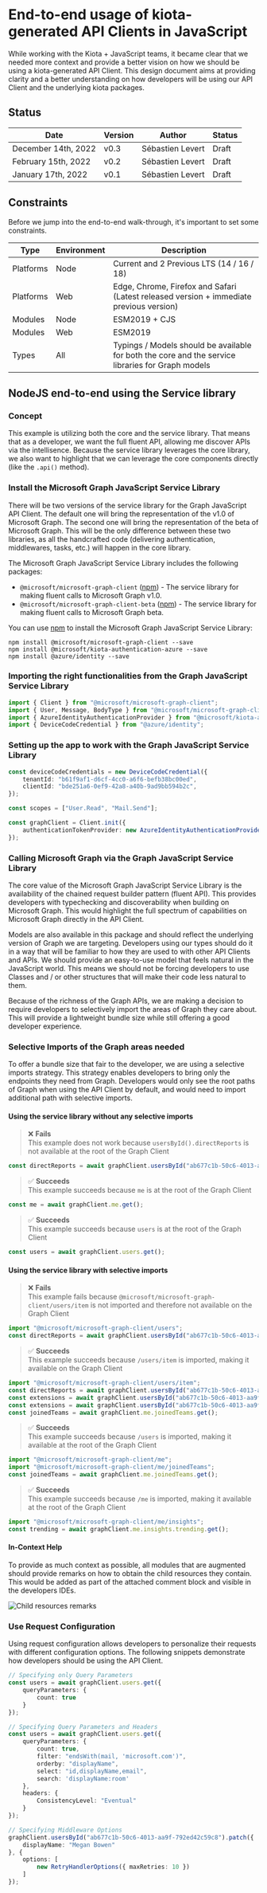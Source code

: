 # End-to-end usage of kiota-generated API Clients in JavaScript

While working with the Kiota + JavaScript teams, it became clear that we needed more context and provide a better vision on how we should be using a kiota-generated API Client. This design document aims at providing clarity and a better understanding on how developers will be using our API Client and the underlying kiota packages.

## Status

| Date                | Version | Author           | Status |
| ------------------- | ------- | ---------------- | ------ |
| December 14th, 2022 | v0.3    | Sébastien Levert | Draft  | 
| February 15th, 2022 | v0.2    | Sébastien Levert | Draft  |
| January 17th, 2022  | v0.1    | Sébastien Levert | Draft  |

## Constraints

Before we jump into the end-to-end walk-through, it's important to set some constraints.

| Type      | Environment | Description                                                                                       |
| --------- | ----------- | ------------------------------------------------------------------------------------------------- |
| Platforms | Node        | Current and 2 Previous LTS (14 / 16 / 18)                                                         |
| Platforms | Web         | Edge, Chrome, Firefox and Safari (Latest released version + immediate previous version)           |
| Modules   | Node        | ESM2019 + CJS                                                                                     |
| Modules   | Web         | ESM2019                                                                                           |
| Types     | All         | Typings / Models should be available for both the core and the service libraries for Graph models |

## NodeJS end-to-end using the Service library

### Concept

This example is utilizing both the core and the service library. That means that as a developer, we want the full fluent API, allowing me discover APIs via the intellisence. Because the service library leverages the core library, we also want to highlight that we can leverage the core components directly (like the `.api()` method).

### Install the Microsoft Graph JavaScript Service Library

There will be two versions of the service library for the Graph JavaScript API Client. The default one will bring the representation of the v1.0 of Microsoft Graph. The second one will bring the representation of the beta of Microsoft Graph. This will be the only difference between these two libraries, as all the handcrafted code (delivering authentication, middlewares, tasks, etc.) will happen in the core library.

The Microsoft Graph JavaScript Service Library includes the following packages:

- `@microsoft/microsoft-graph-client` ([npm](https://www.npmjs.com/package/@microsoft/microsoft-graph-client)) - The service library for making fluent calls to Microsoft Graph v1.0.
- `@microsoft/microsoft-graph-client-beta` ([npm](https://www.npmjs.com/package/@microsoft/microsoft-graph-client-beta)) - The service library for making fluent calls to Microsoft Graph beta.

You can use [npm](https://www.npmjs.com) to install the Microsoft Graph JavaScript Service Library:

```shell
npm install @microsoft/microsoft-graph-client --save
npm install @microsoft/kiota-authentication-azure --save
npm install @azure/identity --save
```

### Importing the right functionalities from the Graph JavaScript Service Library

```typescript
import { Client } from "@microsoft/microsoft-graph-client";
import { User, Message, BodyType } from "@microsoft/microsoft-graph-client/models";
import { AzureIdentityAuthenticationProvider } from "@microsoft/kiota-authentication-azure";
import { DeviceCodeCredential } from "@azure/identity";
```

### Setting up the app to work with the Graph JavaScript Service Library

```typescript
const deviceCodeCredentials = new DeviceCodeCredential({
	tenantId: "b61f9af1-d6cf-4cc0-a6f6-befb38bc00ed",
	clientId: "bde251a6-0ef9-42a8-a40b-9ad9bb594b2c",
});

const scopes = ["User.Read", "Mail.Send"];

const graphClient = Client.init({
	authenticationTokenProvider: new AzureIdentityAuthenticationProvider(deviceCodeCredentials, scopes),
});
```

### Calling Microsoft Graph via the Graph JavaScript Service Library

The core value of the Microsoft Graph JavaScript Service Library is the availability of the chained request builder pattern (fluent API). This provides developers with typechecking and discoverability when building on Microsoft Graph. This would highlight the full spectrum of capabilities on Microsoft Graph directly in the API Client.

Models are also available in this package and should reflect the underlying version of Graph we are targeting. Developers using our types should do it in a way that will be familiar to how they are used to with other API Clients and APIs. We should provide an easy-to-use model that feels natural in the JavaScript world. This means we should not be forcing developers to use Classes and / or other structures that will make their code less natural to them.

Because of the richness of the Graph APIs, we are making a decision to require developers to selectively import the areas of Graph they care about. This will provide a lightweight bundle size while still offering a good developer experience.

### Selective Imports of the Graph areas needed

To offer a bundle size that fair to the developer, we are using a selective imports strategy. This strategy enables developers to bring only the endpoints they need from Graph. Developers would only see the root paths of Graph when using the API Client by default, and would need to import additional path with selective imports.

#### Using the service library without any selective imports

> ❌ **Fails** <br />
> This example does not work because `usersById().directReports` is not available at the root of the Graph Client

```typescript
const directReports = await graphClient.usersById("ab677c1b-50c6-4013-aa9f-792ed42c59c8").directReports.get();
```

> ✅ **Succeeds** <br />
> This example succeeds because `me` is at the root of the Graph Client

```typescript
const me = await graphClient.me.get();
```
> ✅ **Succeeds** <br />
> This example succeeds because `users` is at the root of the Graph Client

```typescript
const users = await graphClient.users.get();
```

#### Using the service library with selective imports

> ❌ **Fails** <br />
> This example fails because `@microsoft/microsoft-graph-client/users/item` is not imported and therefore not available on the Graph Client

```typescript
import "@microsoft/microsoft-graph-client/users";
const directReports = await graphClient.usersById("ab677c1b-50c6-4013-aa9f-792ed42c59c8").directReports.get();
```

> ✅ **Succeeds** <br />
> This example succeeds because `/users/item` is imported, making it available on the Graph Client

```typescript
import "@microsoft/microsoft-graph-client/users/item";
const directReports = await graphClient.usersById("ab677c1b-50c6-4013-aa9f-792ed42c59c8").directReports.get();
const extensions = await graphClient.usersById("ab677c1b-50c6-4013-aa9f-792ed42c59c8").extensions.get();
const extensions = await graphClient.usersById("ab677c1b-50c6-4013-aa9f-792ed42c59c8").extensionsById("85147e97-ed89-4799-b5b8-8d35a9204604").get();
const joinedTeams = await graphClient.me.joinedTeams.get();
```

> ✅ **Succeeds** <br />
> This example succeeds because `/users` is imported, making it available at the root of the Graph Client

```typescript
import "@microsoft/microsoft-graph-client/me";
import "@microsoft/microsoft-graph-client/me/joinedTeams";
const joinedTeams = await graphClient.me.joinedTeams.get();
```

> ✅ **Succeeds** <br />
> This example succeeds because `/me` is imported, making it available at the root of the Graph Client

```typescript
import "@microsoft/microsoft-graph-client/me/insights";
const trending = await graphClient.me.insights.trending.get();
```

#### In-Context Help

To provide as much context as possible, all modules that are augmented should provide remarks on how to obtain the child resources they contain. This would be added as part of the attached comment block and visible in the developers IDEs.

![Child resources remarks](assets/service-library/child-resources-remarks.png)

### Use Request Configuration

Using request configuration allows developers to personalize their requests with different configuration options. The following snippets demonstrate how developers should be using the API Client.

```typescript
// Specifying only Query Parameters
const users = await graphClient.users.get({
	queryParameters: {
		count: true
	}	
});
```

```typescript
// Specifying Query Parameters and Headers
const users = await graphClient.users.get({
	queryParameters: {
		count: true,
		filter: "endsWith(mail, 'microsoft.com')",
		orderby: "displayName",
		select: "id,displayName,email",
		search: 'displayName:room'
	},
	headers: {
		ConsistencyLevel: "Eventual"
	}
});
```

```typescript 
// Specifying Middleware Options
graphClient.usersById("ab677c1b-50c6-4013-aa9f-792ed42c59c8").patch({ 
	displayName: "Megan Bowen" 
}, {
	options: [
        new RetryHandlerOptions({ maxRetries: 10 })
	]
});
```